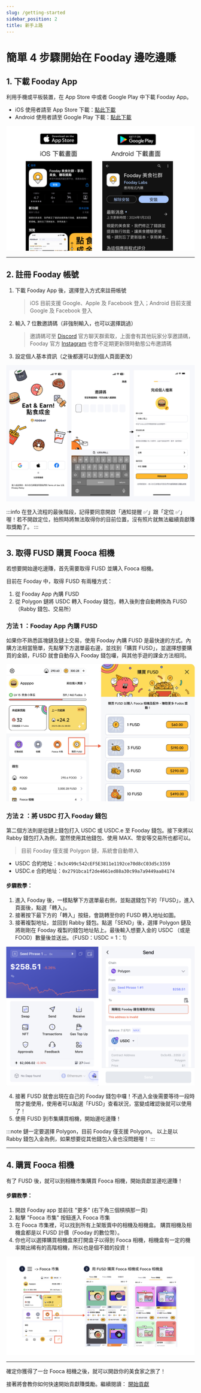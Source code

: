 ```yaml
---
slug: /getting-started
sidebar_position: 2
title: 新手上路
---
```


# 簡單 4 步驟開始在 Fooday 邊吃邊賺

## 1. 下載 Fooday App

利用手機或平板裝置，在 App Store 中或者 Google Play 中下載 Fooday App。

* iOS 使用者請至 App Store 下載：[點此下載](https://itunes.apple.com/app/id6456410353)
* Android 使用者請至 Google Play 下載：[點此下載](https://play.google.com/store/apps/details?id=org.foodaylabs.fooday)

![App download](./app_download.jpg)

***

## 2. 註冊 Fooday 帳號

1. 下載 Fooday App 後，選擇登入方式來註冊帳號

    > iOS 目前支援 Google、Apple 及 Facebook 登入；Android 目前支援 Google 及 Facebook 登入

2. 輸入 7 位數邀請碼（非強制輸入，也可以選擇跳過）

    > 邀請碼可至 [Discord](https://discord.gg/6Q3Xa7fRV4) 官方聊天群索取，上面會有其他玩家分享邀請碼，Fooday 官方 [Instagram](https://www.instagram.com/fooday.app) 也會不定期更新限時動態公布邀請碼

3. 設定個人基本資訊（之後都還可以到個人頁面更改）

![註冊流程](./onboarding_flow.jpg)

:::info
在登入流程的最後階段，記得要同意開啟「通知提醒 ✅」跟「定位 ✅」喔！若不開啟定位，拍照時將無法取得你的目前位置，沒有照片就無法繼續貢獻賺取獎勵了。
:::

***

## 3. 取得 FUSD 購買 Fooca 相機

若想要開始邊吃邊賺，首先需要取得 FUSD 並購入 Fooca 相機。

目前在 Fooday 中，取得 FUSD 有兩種方式：
1. 從 Fooday App 內購 FUSD
2. 從 Polygon 鏈將 USDC 轉入 Fooday 錢包，轉入後則會自動轉換為 FUSD（Rabby 錢包、交易所）

### 方法 1 ：Fooday App 內購 FUSD 

如果你不熟悉區塊鏈及鏈上交易，使用 Fooday 內購 FUSD 是最快速的方式。內購方法相當簡單，先點擊下方選單最右邊，並找到「購買 FUSD」，並選擇想要購買的金額，FUSD 就會自動存入 Fooday 錢包囉，與其他手遊的課金方法相同。

![App 內購 FUSD](./in-app-purchase.jpg)


### 方法 2 ：將 USDC 打入 Fooday 錢包

第二個方法則是從鏈上錢包打入 USDC 或 USDC.e 至 Fooday 錢包。接下來將以 Rabby 錢包打入為例，當然使用其他錢包、使用 MAX、幣安等交易所也都可以。

> 目前 Fooday 僅支援 Polygon 鏈，系統會自動帶入

* USDC 合約地址：`0x3c499c542cEF5E3811e1192ce70d8cC03d5c3359`  
* USDC.e 合約地址：`0x2791bca1f2de4661ed88a30c99a7a9449aa84174`

#### 步驟教學：
1. 進入 Fooday 後，一樣點擊下方選單最右側，並點選錢包下的「FUSD」，進入頁面後，點選「轉入」。
2. 接著按下最下方的「轉入」按鈕，會跳轉至你的 FUSD 轉入地址如圖。  
3. 接著複製地址，並回到 Rabby 錢包。點選「SEND」後，選擇 Polygon 鏈及將剛剛在 Fooday 複製的錢包地址貼上。最後輸入想要入金的 USDC （或是 FOOD）數量後並送出。（FUSD：USDC = 1：1）

![Rabby 入金](./rabby_deposit.png)

4. 接著 FUSD 就會出現在自己的 Fooday 錢包中囉！不過入金後需要等待一段時間才能使用，使用者可以點選「FUSD」查看狀況，當變成確認後就可以使用了！  
5. 使用 FUSD 到市集購買相機，開始邊吃邊賺！  

:::note
鏈一定要選擇 Polygon，目前 Fooday 僅支援 Polygon。
以上是以 Rabby 錢包入金為例，如果想要從其他錢包入金也沒問題喔！
:::

***

## 4. 購買 Fooca 相機

有了 FUSD 後，就可以到相機市集購買 Fooca 相機，開始貢獻並邊吃邊賺！

#### 步驟教學：

1. 開啟 Fooday app 並前往 "更多" (右下角三個槓槓那一頁)
2. 點擊 "Fooca 市集" 按鈕進入 Fooca 市集
3. 在 Fooca 市集裡，可以找到所有上架販賣中的相機及相機盒。 購買相機及相機盒都是以 FUSD 計價（Fooday 的數位幣）。
4. 你也可以選擇購買相機盒來打開盒子以得到 Fooca 相機，相機盒有一定的機率開出稀有的高階相機，所以也是個不錯的投資！

![Fooca 市集](./acquire_fooca1.jpg)

***

確定你獲得了一台 Fooca 相機之後，就可以開啟你的美食家之旅了！

接著將會教你如何快速開始貢獻賺獎勵。繼續閱讀： [開始貢獻](/start-contribute)